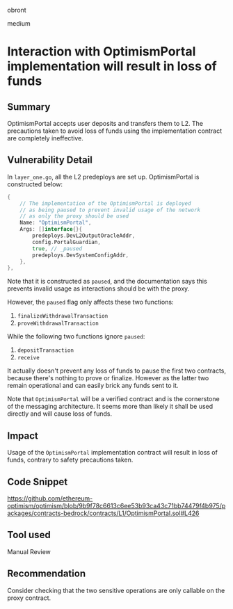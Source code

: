obront

medium

# Interaction with OptimismPortal implementation will result in loss of funds

## Summary

OptimismPortal accepts user deposits and transfers them to L2. The precautions taken to avoid loss of funds using the implementation contract are completely ineffective.

## Vulnerability Detail

In `layer_one.go`, all the L2 predeploys are set up. OptimismPortal is constructed below:
```go
{
	// The implementation of the OptimismPortal is deployed
	// as being paused to prevent invalid usage of the network
	// as only the proxy should be used
	Name: "OptimismPortal",
	Args: []interface{}{
		predeploys.DevL2OutputOracleAddr,
		config.PortalGuardian,
		true, // _paused
		predeploys.DevSystemConfigAddr,
	},
},
```

Note that it is constructed as `paused`, and the documentation says this prevents invalid usage as interactions should be with the proxy.

However, the `paused` flag only affects these two functions:
1. `finalizeWithdrawalTransaction`
2. `proveWithdrawalTransaction`

While the following two functions ignore `paused`:
1. `depositTransaction`
2. `receive`

It actually doesn't prevent any loss of funds to pause the first two contracts, because there's nothing to prove or finalize. However as the latter two remain operational and can easily brick any funds sent to it.

Note that `OptimismPortal` will be a verified contract and is the cornerstone of the messaging architecture. It seems more than likely it shall be used directly and will cause loss of funds.

## Impact

Usage of the `OptimismPortal` implementation contract will result in loss of funds, contrary to safety precautions taken.

## Code Snippet

https://github.com/ethereum-optimism/optimism/blob/9b9f78c6613c6ee53b93ca43c71bb74479f4b975/packages/contracts-bedrock/contracts/L1/OptimismPortal.sol#L426

## Tool used

Manual Review

## Recommendation

Consider checking that the two sensitive operations are only callable on the proxy contract.
